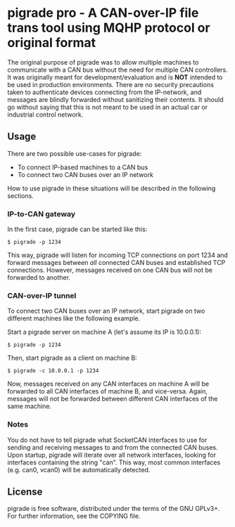 # pigrade pro - A CAN-over-IP file trans tool using MQHP protocol or original format

The original purpose of pigrade was to allow multiple machines to communicate with
a CAN bus without the need for multiple CAN controllers. It was originally meant
for development/evaluation and is **NOT** intended to be used in production
environments.
There are no security precautions taken to authenticate devices connecting from
the IP-network, and messages are blindly forwarded without sanitizing their
contents. It should go without saying that this is not meant to be used in an
actual car or industrial control network.


## Usage

There are two possible use-cases for pigrade:

* To connect IP-based machines to a CAN bus
* To connect two CAN buses over an IP network

How to use pigrade in these situations will be described in the following sections.


### IP-to-CAN gateway

In the first case, pigrade can be started like this:

```
$ pigrade -p 1234
```

This way, pigrade will listen for incoming TCP connections on port 1234 and forward
messages between *all* connected CAN buses and established TCP connections. However,
messages received on one CAN bus will not be forwarded to another.


### CAN-over-IP tunnel

To connect two CAN buses over an IP network, start pigrade on two different machines
like the following example.

Start a pigrade server on machine A (let's assume its IP is 10.0.0.1):

```
$ pigrade -p 1234
```

Then, start pigrade as a client on machine B:

```
$ pigrade -c 10.0.0.1 -p 1234
```

Now, messages received on any CAN interfaces on machine A will be forwarded to all
CAN interfaces of machine B, and vice-versa. Again, messages will not be forwarded
between different CAN interfaces of the same machine.


### Notes

You do not have to tell pigrade what SocketCAN interfaces to use for sending and
receiving messages to and from the connected CAN buses. Upon startup, pigrade will
iterate over all network interfaces, looking for interfaces containing the string
"can". This way, most common interfaces (e.g. can0, vcan0) will be automatically
detected.


## License

pigrade is free software, distributed under the terms of the GNU GPLv3+. For further
information, see the COPYING file.
